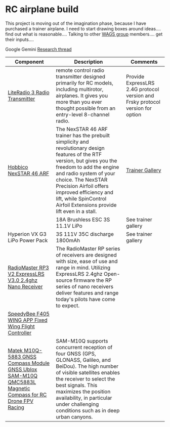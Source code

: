 # RC airplane build

This project is moving out of the imagination phase, because I have purchased a trainer airplane.    I need to start drawing boxes around ideas....    find out what is reasonable....    Talking to other  [WAGS group](https://wmaa-wags.org/a/r/szz/rc/home) members....   get their inputs....    

Google Gemini [Research thread](https://g.co/gemini/share/81f4cfa1813b)

| Component                                                                                                                                         | Description                                                                                                                                                                                                                                                                                                                     | Comments                                                                       |
| ------------------------------------------------------------------------------------------------------------------------------------------------- | ------------------------------------------------------------------------------------------------------------------------------------------------------------------------------------------------------------------------------------------------------------------------------------------------------------------------------- | ------------------------------------------------------------------------------ |
| [LiteRadio 3 Radio Transmitter](https://betafpv.com/collections/tx/products/literadio-3-radio-transmitter)                                        | remote control radio transmitter designed primarily for RC models, including multirotor, airplanes. It gives you more than you ever thought possible from an entry-level 8-channel radio.                                                                                                                                       | Provide ExpressLRS 2.4G protocol version and Frsky protocol version for option |
| [Hobbico NexSTAR 46 ARF](https://www.hobbyprosdepot.com/product-p/hcaa2025.htm)                                                                   | The NexSTAR 46 ARF trainer has the prebuilt simplicity and revolutionary design features of the RTF version, but gives you the freedom to add the engine and radio system of your choice. The NexSTAR Precision Airfoil offers improved efficiency and lift, while SpinControl Airfoil Extensions provide lift even in a stall. | [Trainer Gallery](Trainer%20Gallery.md)                                        |
|                                                                                                                                                   | 18A Brushless ESC 3S 11.1V LiPo                                                                                                                                                                                                                                                                                                 | See trainer gallery                                                            |
| Hyperion VX G3 LiPo Power Pack                                                                                                                    | 3S 111V 35C discharge 1800mAh                                                                                                                                                                                                                                                                                                   | See trainer gallery                                                            |
| [RadioMaster RP3 V2 ExpressLRS V3.0 2.4ghz Nano Receiver](https://www.amazon.com/dp/B0DYJMTLVR?psc=1)                                             | The RadioMaster RP series of receivers are designed with size, ease of use and range in mind. Utilizing ExpressLRS 2.4ghz Open-source firmware the RP series of nano receivers deliver features and range today's pilots have come to expect.                                                                                   |                                                                                |
| [SpeedyBee F405 WING APP Fixed Wing Flight Controller](https://www.amazon.com/dp/B0C2C7YM7K)                                                      |                                                                                                                                                                                                                                                                                                                                 |                                                                                |
| [Matek M10Q-5883 GNSS Compass Module GNSS Ublox SAM-M10Q QMC5883L Magnetic Compass for RC Drone FPV Racing](https://www.amazon.com/dp/B0BZ7VJKHV) | SAM-M10Q supports concurrent reception of four GNSS (GPS, GLONASS, Galileo, and BeiDou). The high number of visible satellites enables the receiver to select the best signals. This maximizes the position availability, in particular under challenging conditions such as in deep urban canyons.                             |                                                                                |
